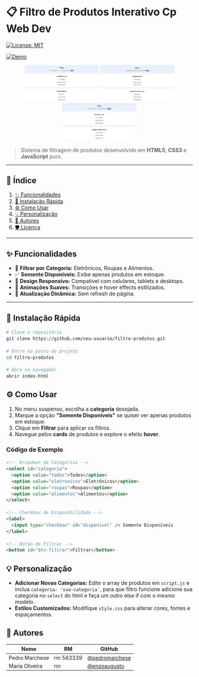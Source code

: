 # 📋 Filtro de Produtos Interativo Cp Web Dev

[![License: MIT](https://img.shields.io/badge/License-MIT-blue)](#License) 

[![Demo](https://img.shields.io/badge/Live%20Demo-Click%20Here-brightgreen)](https://pedromarchese01.github.io/Cp3-web-dev/)

<div align="center">
  <!-- Carousel de Imagens -->
  <img src="./images/readme1.png" alt="Preview 1" width="200" />
  <img src="./images/readme2.png" alt="Preview 2" width="200" />
  <img src="./images/readme3.png" alt="Preview 3" width="200" />
</div>

> Sistema de filtragem de produtos desenvolvido em **HTML5**, **CSS3** e **JavaScript** puro.

---

## 📝 Índice

1. [✨ Funcionalidades](#-funcionalidades)  
2. [🚀 Instalação Rápida](#-instalação-rápida)  
3. [⚙️ Como Usar](#️-como-usar)  
4. [💡 Personalização](#-personalização)  
5. [👥 Autores](#-autores)  
6. [🛡️ Licença](#️-licença)

---

## ✨ Funcionalidades

- 🎯 **Filtrar por Categoria:** Eletrônicos, Roupas e Alimentos.  
- ✅ **Somente Disponíveis:** Exibe apenas produtos em estoque.  
- 📱 **Design Responsivo:** Compatível com celulares, tablets e desktops.  
- 💫 **Animações Suaves:** Transições e hover effects estilizados.  
- 🔄 **Atualização Dinâmica:** Sem refresh de página.

---

## 🚀 Instalação Rápida

```bash
# Clone o repositório
git clone https://github.com/seu-usuario/filtro-produtos.git

# Entre na pasta do projeto
cd filtro-produtos

# Abra no navegador
abrir index.html
```
## ⚙️ Como Usar

1. No menu suspenso, escolha a **categoria** desejada.  
2. Marque a opção **"Somente Disponíveis"** se quiser ver apenas produtos em estoque.  
3. Clique em **Filtrar** para aplicar os filtros.  
4. Navegue pelos **cards** de produtos e explore o efeito **hover**.

### Código de Exemplo

```html
<!-- Dropdown de Categorias -->
<select id="categoria">
  <option value="todos">Todos</option>
  <option value="eletronicos">Eletrônicos</option>
  <option value="roupas">Roupas</option>
  <option value="alimentos">Alimentos</option>
</select>

<!-- Checkbox de Disponibilidade -->
<label>
  <input type="checkbox" id="disponivel" /> Somente Disponíveis
</label>

<!-- Botão de Filtrar -->
<button id="btn-filtrar">Filtrar</button>
```

## 💡 Personalização

- **Adicionar Novas Categorias:** Edite o array de produtos em `script.js` e inclua `categoria: 'sua-categoria'`, para que  filtro funcione adicione sua categoria no `select` do html e faça um outro else if com o mesmo modelo.  
- **Estilos Customizados:** Modifique `style.css` para alterar cores, fontes e espaçamentos.  


## 👥 Autores

| Nome           | RM                               | GitHub                                               |
| -------------- | -------------------------------- | ------------------------------------------           |
| Pedro Marchese | rm 563339                        | [@pedromarchese](https://github.com/PedroMarchese01) |
| Maria Oliveira | rm                               | [@enzoaugusto](https://github.com/Enzoo-August)      |

